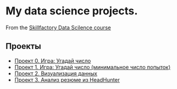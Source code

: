 # My data science projects.
From the [Skillfactory Data Scilence course](https://lms.skillfactory.ru/)


## Проекты

* [Проект 0. Игра: Угадай число](https://github.com/Pole4ka88/sf_data_science/tree/main/project%200)
* [Проект 1. Игра: Угадай число (минимальное число попыток)](https://github.com/Pole4ka88/sf_data_science/tree/main/project%201)
* [Проект 2. Визуализация данных](https://github.com/Pole4ka88/sf_data_science/tree/main/project%202)
* [Проект 3. Анализ резюме из HeadHunter](https://github.com/Pole4ka88/sf_data_science/tree/main/project%203)
